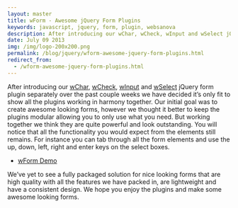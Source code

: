 ```yaml
---
layout: master
title: wForm - Awesome jQuery Form Plugins
keywords: javascript, jquery, form, plugin, websanova
description: After introducing our wChar, wCheck, wInput and wSelect jQuery form plugin separately over the past couple weeks we have decided it’s only fit to show all the plugins working in harmony together.
date: July 09 2013
img: /img/logo-200x200.png
permalink: /blog/jquery/wform-awesome-jquery-form-plugins.html
redirect_from:
  - /wform-awesome-jquery-form-plugins.html
---
```


After introducing our [wChar](http://wchar.websanova.com), [wCheck](http://wcheck.websanova.com), [wInput](http://winput.websanova.com) and [wSelect](http://wselect.websanova.com) jQuery form plugin separately over the past couple weeks we have decided it’s only fit to show all the plugins working in harmony together. Our initial goal was to create awesome looking forms, however we thought it better to keep the plugins modular allowing you to only use what you need. But working together we think they are quite powerful and look outstanding. You will notice that all the functionality you would expect from the elements still remains. For instance you can tab through all the form elements and use the up, down, left, right and enter keys on the select boxes.

* [wForm Demo](http://wform.websanova.com)

We’ve yet to see a fully packaged solution for nice looking forms that are high quality with all the features we have packed in, are lightweight and have a consistent design. We hope you enjoy the plugins and make some awesome looking forms.